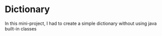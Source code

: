 # Dictionary

In this mini-project, I had to create a simple dictionary without using java built-in classes
